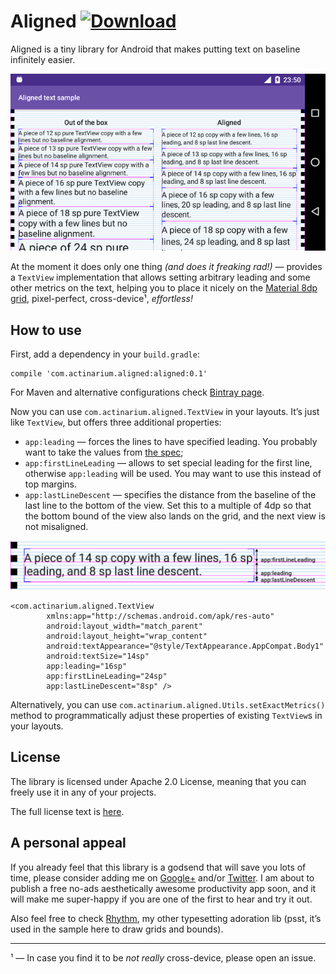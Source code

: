 # Aligned [![Download](https://api.bintray.com/packages/actinarium/maven/aligned/images/download.svg)](https://bintray.com/actinarium/maven/aligned/_latestVersion)

Aligned is a tiny library for Android that makes putting text on baseline infinitely easier.

![Aligned](https://github.com/Actinarium/Aligned/blob/master/images/sample.png)

At the moment it does only one thing _(and does it freaking rad!)_ — provides a `TextView` implementation that allows
setting arbitrary leading and some other metrics on the text, helping you to place it nicely on the
[Material 8dp grid][mdspec-metrics], pixel-perfect, cross-device¹, _effortless!_

## How to use

First, add a dependency in your `build.gradle`:

```
compile 'com.actinarium.aligned:aligned:0.1'
```

For Maven and alternative configurations check [Bintray page][bintray].

Now you can use `com.actinarium.aligned.TextView` in your layouts. It’s just like `TextView`, but offers three
additional properties:

* `app:leading` — forces the lines to have specified leading. You probably want to take the values from [the spec][mdspec-leading];
* `app:firstLineLeading` — allows to set special leading for the first line, otherwise `app:leading` will be used. You
  may want to use this instead of top margins.
* `app:lastLineDescent` — specifies the distance from the baseline of the last line to the bottom of the view. Set this
  to a multiple of 4dp so that the bottom bound of the view also lands on the grid, and the next view is not misaligned.

![Leading attributes explained](https://github.com/Actinarium/Aligned/blob/master/images/leading.png)

```
<com.actinarium.aligned.TextView
        xmlns:app="http://schemas.android.com/apk/res-auto"
        android:layout_width="match_parent"
        android:layout_height="wrap_content"
        android:textAppearance="@style/TextAppearance.AppCompat.Body1"
        android:textSize="14sp"
        app:leading="16sp"
        app:firstLineLeading="24sp"
        app:lastLineDescent="8sp" />
```

Alternatively, you can use `com.actinarium.aligned.Utils.setExactMetrics()` method to programmatically adjust these
properties of existing `TextView`s in your layouts.

## License

The library is licensed under Apache 2.0 License, meaning that you can freely use it in any of your projects.

The full license text is [here][license].

## A personal appeal

If you already feel that this library is a godsend that will save you lots of time, please consider adding me on
[Google+][gplus] and/or [Twitter][twitter]. I am about to publish a free no-ads aesthetically awesome productivity app
soon, and it will make me super-happy if you are one of the first to hear and try it out.

Also feel free to check [Rhythm][rhythm], my other typesetting adoration lib (psst, it’s used in the sample here to draw
grids and bounds).

---
¹ — In case you find it to be _not really_ cross-device, please open an issue.

[mdspec-metrics]: http://www.google.com/design/spec/layout/metrics-keylines.html
[bintray]: https://bintray.com/actinarium/maven/aligned
[mdspec-leading]: http://www.google.com/design/spec/style/typography.html#typography-line-height
[license]: https://raw.githubusercontent.com/Actinarium/Aligned/master/LICENSE
[gplus]: https://plus.google.com/u/0/+PaulDanyliuk/posts
[twitter]: https://twitter.com/actinarium
[rhythm]: https://github.com/Actinarium/Rhythm